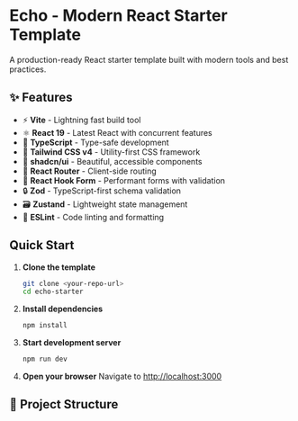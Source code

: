 # Echo - Modern React Starter Template

A production-ready React starter template built with modern tools and best practices.

## ✨ Features

- ⚡ **Vite** - Lightning fast build tool
- ⚛️ **React 19** - Latest React with concurrent features
- 🔷 **TypeScript** - Type-safe development
- 🎨 **Tailwind CSS v4** - Utility-first CSS framework
- 🧩 **shadcn/ui** - Beautiful, accessible components
- 📝 **React Router** - Client-side routing
- 📝 **React Hook Form** - Performant forms with validation
- 🔒 **Zod** - TypeScript-first schema validation
- 🗃️ **Zustand** - Lightweight state management
- 🧪 **ESLint** - Code linting and formatting

##  Quick Start

1. **Clone the template**
   ```bash
   git clone <your-repo-url>
   cd echo-starter
   ```

2. **Install dependencies**
   ```bash
   npm install
   ```

3. **Start development server**
   ```bash
   npm run dev
   ```

4. **Open your browser**
   Navigate to [http://localhost:3000](http://localhost:3000)

## 📁 Project Structure
